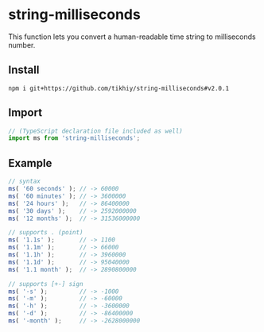 # string-milliseconds

This function lets you convert a human-readable time string to milliseconds number.

## Install

`npm i git+https://github.com/tikhiy/string-milliseconds#v2.0.1`

## Import

```js
// (TypeScript declaration file included as well)
import ms from 'string-milliseconds';
```

## Example

```js
// syntax
ms( '60 seconds' ); // -> 60000
ms( '60 minutes' ); // -> 3600000
ms( '24 hours' );   // -> 86400000
ms( '30 days' );    // -> 2592000000
ms( '12 months' );  // -> 31536000000

// supports . (point)
ms( '1.1s' );       // -> 1100
ms( '1.1m' );       // -> 66000
ms( '1.1h' );       // -> 3960000
ms( '1.1d' );       // -> 95040000
ms( '1.1 month' );  // -> 2890800000

// supports [+-] sign
ms( '-s' );         // -> -1000
ms( '-m' );         // -> -60000
ms( '-h' );         // -> -3600000
ms( '-d' );         // -> -86400000
ms( '-month' );     // -> -2628000000
```
